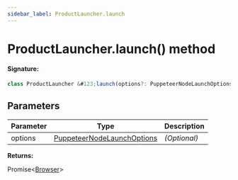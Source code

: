 ```yaml
---
sidebar_label: ProductLauncher.launch
---
```


# ProductLauncher.launch() method

#### Signature:

```typescript
class ProductLauncher &#123;launch(options?: PuppeteerNodeLaunchOptions): Promise<Browser>;&#125;
```

## Parameters

| Parameter | Type                                                                    | Description  |
| --------- | ----------------------------------------------------------------------- | ------------ |
| options   | [PuppeteerNodeLaunchOptions](./puppeteer.puppeteernodelaunchoptions.md) | _(Optional)_ |

**Returns:**

Promise&lt;[Browser](./puppeteer.browser.md)&gt;
